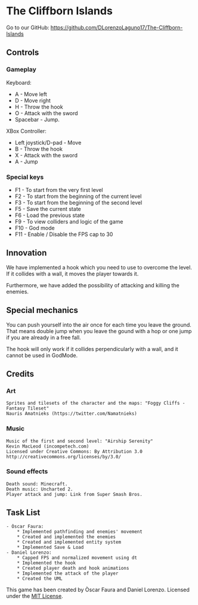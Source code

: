 # The Cliffborn Islands

Go to our GitHub: https://github.com/DLorenzoLaguno17/The-Cliffborn-Islands 

## Controls

### Gameplay

Keyboard:
* A - Move left
* D - Move right
* H - Throw the hook
* O - Attack with the sword
* Spacebar - Jump.

XBox Controller:
* Left joystick/D-pad - Move
* B - Throw the hook
* X - Attack with the sword
* A - Jump

### Special keys
* F1 - To start from the very first level
* F2 - To start from the beginning of the current level
* F3 - To start from the beginning of the second level
* F5 - Save the current state
* F6 - Load the previous state
* F9 - To view colliders and logic of the game
* F10 - God mode
* F11 - Enable / Disable the FPS cap to 30

## Innovation

We have implemented a hook which you need to use to overcome the level. If it collides with a wall, it moves the player towards it.

Furthermore, we have added the possibility of attacking and killing the enemies.

## Special mechanics

You can push yourself into the air once for each time you leave the ground. That means double jump when you leave the gound with a hop or one jump if you are already in a free fall.

The hook will only work if it collides perpendicularly with a wall, and it cannot be used in GodMode.

## Credits

### Art
	Sprites and tilesets of the character and the maps: "Foggy Cliffs - Fantasy Tileset"
	Nauris Amatnieks (https://twitter.com/Namatnieks)

### Music
	Music of the first and second level: "Airship Serenity"
	Kevin MacLeod (incompetech.com)
	Licensed under Creative Commons: By Attribution 3.0
	http://creativecommons.org/licenses/by/3.0/

### Sound effects
	Death sound: Minecraft.		
	Death music: Uncharted 2.
	Player attack and jump: Link from Super Smash Bros.

## Task List
	- Òscar Faura: 
		* Implemented pathfinding and enemies' movement
		* Created and implemented the enemies
		* Created and implemented entity system
		* Implemented Save & Load
	- Daniel Lorenzo: 
		* Capped FPS and normalized movement using dt
		* Implemented the hook
		* Created player death and hook animations
		* Implemented the attack of the player
		* Created the UML

This game has been created by Òscar Faura and Daniel Lorenzo.
Licensed under the [MIT License](LICENSE).
